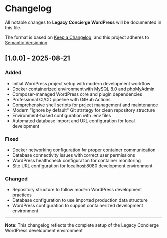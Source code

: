 # Changelog

All notable changes to **Legacy Concierge WordPress** will be documented in this file.

The format is based on [Keep a Changelog](https://keepachangelog.com/en/1.0.0/),
and this project adheres to [Semantic Versioning](https://semver.org/spec/v2.0.0.html).

## [1.0.0] - 2025-08-21

### Added

- Initial WordPress project setup with modern development workflow
- Docker containerized environment with MySQL 8.0 and phpMyAdmin
- Composer-managed WordPress core and plugin dependencies
- Professional CI/CD pipeline with GitHub Actions
- Comprehensive shell scripts for project management and maintenance
- Modern "ignore by default" Git strategy for clean repository structure
- Environment-based configuration with .env files
- Automated database import and URL configuration for local development

### Fixed

- Docker networking configuration for proper container communication
- Database connectivity issues with correct user permissions
- WordPress healthcheck configuration for container monitoring
- Site URL configuration for localhost:8080 development environment

### Changed

- Repository structure to follow modern WordPress development practices
- Database configuration to use imported production data structure
- WordPress configuration to support containerized development environment

---

**Note**: This changelog reflects the complete setup of the Legacy Concierge WordPress development environment
